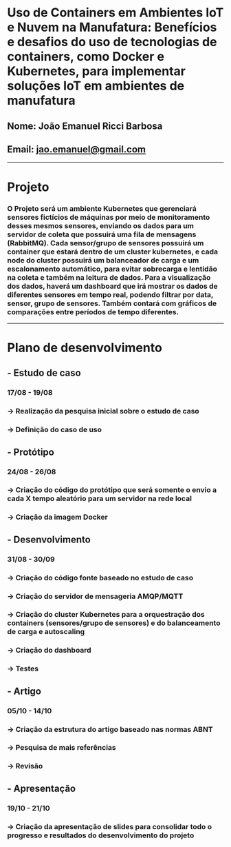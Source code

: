 # **Uso de Containers em Ambientes IoT e Nuvem na Manufatura**: Benefícios e desafios do uso de tecnologias de containers, como Docker e Kubernetes, para implementar soluções IoT em ambientes de manufatura

## Nome: João Emanuel Ricci Barbosa

## Email: <jao.emanuel@gmail.com>

<hr>

# Projeto

### O Projeto será um ambiente Kubernetes que gerenciará sensores fictícios de máquinas por meio de monitoramento desses mesmos sensores, enviando os dados para um servidor de coleta que possuirá uma fila de mensagens (RabbitMQ). Cada sensor/grupo de sensores possuirá um container que estará dentro de um cluster kubernetes, e cada node do cluster possuirá um balanceador de carga e um escalonamento automático, para evitar sobrecarga e lentidão na coleta e também na leitura de dados. Para a visualização dos dados, haverá um dashboard que irá mostrar os dados de diferentes sensores em tempo real, podendo filtrar por data, sensor, grupo de sensores. Também contará com gráficos de comparações entre períodos de tempo diferentes. 

<hr>

# Plano de desenvolvimento

## - Estudo de caso
### 17/08 - 19/08
### -> Realização da pesquisa inicial sobre o estudo de caso
### -> Definição do caso de uso

## - Protótipo
### 24/08 - 26/08
### -> Criação do código do protótipo que será somente o envio a cada X tempo aleatório para um servidor na rede local
### -> Criação da imagem Docker

## - Desenvolvimento
### 31/08 - 30/09
### -> Criação do código fonte baseado no estudo de caso
### -> Criação do servidor de mensageria AMQP/MQTT
### -> Criação do cluster Kubernetes para a orquestração dos containers (sensores/grupo de sensores) e do balanceamento de carga e autoscaling
### -> Criação do dashboard
### -> Testes

## - Artigo
### 05/10 - 14/10
### -> Criação da estrutura do artigo baseado nas normas ABNT
### -> Pesquisa de mais referências
### -> Revisão

## - Apresentação
### 19/10 - 21/10
### -> Criação da apresentação de slides para consolidar todo o progresso e resultados do desenvolvimento do projeto
